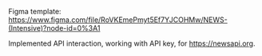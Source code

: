 Figma template: https://www.figma.com/file/RoVKEmePmyt5Ef7YJCOHMw/NEWS-(Intensive)?node-id=0%3A1

Implemented API interaction, working with API key, for https://newsapi.org.
